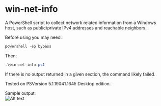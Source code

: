 # win-net-info
A PowerShell script to collect network related information from a Windows host, such as public/private IPv4 addresses and reachable neighbors.  

Before using you may need:  
```powershell
powershell -ep bypass
```
Then:
```powershell
.\win-net-info.ps1
```

If there is no output returned in a given section, the command likely failed.  

Tested on PSVersion 5.1.19041.1645 Desktop edition.  

Sample output:  
![Alt text](../assets/win-net-info-sample-output.png?raw=true "win-net-info sample output")
